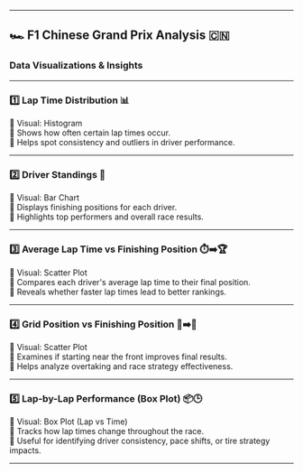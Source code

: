 
---

## 🏎️ **F1 Chinese Grand Prix Analysis** 🇨🇳  
### Data Visualizations & Insights

---

### 1️⃣ **Lap Time Distribution** 📊  
🔹 Visual: Histogram  
🔹 Shows how often certain lap times occur.  
🔹 Helps spot consistency and outliers in driver performance.

---

### 2️⃣ **Driver Standings** 🏁  
🔹 Visual: Bar Chart  
🔹 Displays finishing positions for each driver.  
🔹 Highlights top performers and overall race results.

---

### 3️⃣ **Average Lap Time vs Finishing Position** ⏱️➡️🏆  
🔹 Visual: Scatter Plot  
🔹 Compares each driver's average lap time to their final position.  
🔹 Reveals whether faster lap times lead to better rankings.

---

### 4️⃣ **Grid Position vs Finishing Position** 🚦➡️🏁  
🔹 Visual: Scatter Plot  
🔹 Examines if starting near the front improves final results.  
🔹 Helps analyze overtaking and race strategy effectiveness.

---

### 5️⃣ **Lap-by-Lap Performance (Box Plot)** 📦🕒  
🔹 Visual: Box Plot (Lap vs Time)  
🔹 Tracks how lap times change throughout the race.  
🔹 Useful for identifying driver consistency, pace shifts, or tire strategy impacts.

---

